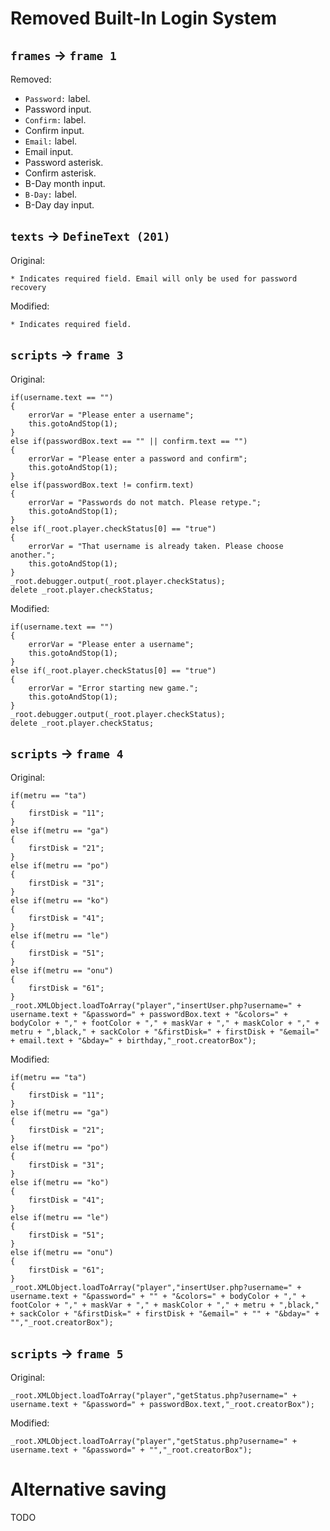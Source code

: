 # Removed Built-In Login System

## `frames` -> `frame 1`

Removed:

-   `Password:` label.
-   Password input.
-   `Confirm:` label.
-   Confirm input.
-   `Email:` label.
-   Email input.
-   Password asterisk.
-   Confirm asterisk.
-   B-Day month input.
-   `B-Day:` label.
-   B-Day day input.

## `texts` -> `DefineText (201)`

Original:

```
* Indicates required field. Email will only be used for password recovery
```

Modified:

```
* Indicates required field.
```

## `scripts` -> `frame 3`

Original:

```
if(username.text == "")
{
    errorVar = "Please enter a username";
    this.gotoAndStop(1);
}
else if(passwordBox.text == "" || confirm.text == "")
{
    errorVar = "Please enter a password and confirm";
    this.gotoAndStop(1);
}
else if(passwordBox.text != confirm.text)
{
    errorVar = "Passwords do not match. Please retype.";
    this.gotoAndStop(1);
}
else if(_root.player.checkStatus[0] == "true")
{
    errorVar = "That username is already taken. Please choose another.";
    this.gotoAndStop(1);
}
_root.debugger.output(_root.player.checkStatus);
delete _root.player.checkStatus;
```

Modified:

```
if(username.text == "")
{
    errorVar = "Please enter a username";
    this.gotoAndStop(1);
}
else if(_root.player.checkStatus[0] == "true")
{
    errorVar = "Error starting new game.";
    this.gotoAndStop(1);
}
_root.debugger.output(_root.player.checkStatus);
delete _root.player.checkStatus;
```

## `scripts` -> `frame 4`

Original:

```
if(metru == "ta")
{
    firstDisk = "11";
}
else if(metru == "ga")
{
    firstDisk = "21";
}
else if(metru == "po")
{
    firstDisk = "31";
}
else if(metru == "ko")
{
    firstDisk = "41";
}
else if(metru == "le")
{
    firstDisk = "51";
}
else if(metru == "onu")
{
    firstDisk = "61";
}
_root.XMLObject.loadToArray("player","insertUser.php?username=" + username.text + "&password=" + passwordBox.text + "&colors=" + bodyColor + "," + footColor + "," + maskVar + "," + maskColor + "," + metru + ",black," + sackColor + "&firstDisk=" + firstDisk + "&email=" + email.text + "&bday=" + birthday,"_root.creatorBox");
```

Modified:

```
if(metru == "ta")
{
    firstDisk = "11";
}
else if(metru == "ga")
{
    firstDisk = "21";
}
else if(metru == "po")
{
    firstDisk = "31";
}
else if(metru == "ko")
{
    firstDisk = "41";
}
else if(metru == "le")
{
    firstDisk = "51";
}
else if(metru == "onu")
{
    firstDisk = "61";
}
_root.XMLObject.loadToArray("player","insertUser.php?username=" + username.text + "&password=" + "" + "&colors=" + bodyColor + "," + footColor + "," + maskVar + "," + maskColor + "," + metru + ",black," + sackColor + "&firstDisk=" + firstDisk + "&email=" + "" + "&bday=" + "","_root.creatorBox");
```

## `scripts` -> `frame 5`

Original:

```
_root.XMLObject.loadToArray("player","getStatus.php?username=" + username.text + "&password=" + passwordBox.text,"_root.creatorBox");
```

Modified:

```
_root.XMLObject.loadToArray("player","getStatus.php?username=" + username.text + "&password=" + "","_root.creatorBox");
```


# Alternative saving

TODO

